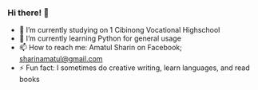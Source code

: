 ### Hi there! 👋

<!--
**asaryn/asaryn** is a ✨ _special_ ✨ repository because its `README.md` (this file) appears on your GitHub profile.

Here are some ideas to get you started:



- 👯 I’m looking to collaborate on ...
- 🤔 I’m looking for help with ...
- 💬 Ask me about ...
- 😄 Pronouns: ...

-->
- 🔭 I’m currently studying on 1 Cibinong Vocational Highschool
- 🌱 I’m currently learning Python for general usage
- 📫 How to reach me: Amatul Sharin on Facebook; sharinamatul@gmail.com
- ⚡ Fun fact: I sometimes do creative writing, learn languages, and read books
